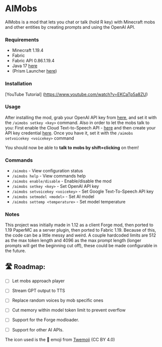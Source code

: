 # AIMobs
AIMobs is a mod that lets you chat or talk (hold R key) with Minecraft mobs and other entities by creating prompts and using the OpenAI API.

### Requirements
- Minecraft 1.19.4
- Fabric
- Fabric API 0.86.1.19.4
- Java 17 [here](https://adoptium.net/en-GB/temurin/releases/?version=17)
- (Prism Launcher [here](https://prismlauncher.org))

### Installation
[YouTube Tutorial] (https://www.youtube.com/watch?v=EKCaTp5a8ZU)

### Usage
After installing the mod, grab your OpenAI API key from [here](https://beta.openai.com/account/api-keys), and set it with the `/aimobs setkey <key>` command. Also in order to let the mobs talk to you: First enable the Cloud Text-to-Speech API - [here](https://console.cloud.google.com/apis/library/texttospeech.googleapis.com) and then create your API key credential [here](https://console.cloud.google.com/apis/credentials). Once you have it, set it with the `/aimobs setvoicekey <voicekey>` command

You should now be able to **talk to mobs by shift+clicking** on them!

### Commands
- `/aimobs` - View configuration status
- `/aimobs help` - View commands help
- `/aimobs enable/disable` - Enable/disable the mod
- `/aimobs setkey <key>` - Set OpenAI API key
- `/aimobs setvoicekey <voicekey>` - Set Google Text-To-Speech API key
- `/aimobs setmodel <model>` - Set AI model
- `/aimobs settemp <temperature>` - Set model temperature

### Notes
This project was initially made in 1.12 as a client Forge mod, then ported to 1.19 PaperMC as a server plugin, then ported to Fabric 1.19. Because of this, the code can be a little messy and weird. A couple hardcoded limits are 512 as the max token length and 4096 as the max prompt length (longer prompts will get the beginning cut off), these could be made configurable in the future.

## 🛣️ Roadmap:
- [ ] Let mobs approach player
- [ ] Stream GPT output to TTS
- [ ] Replace random voices by mob specific ones
- [ ] Cut memory within model token limit to prevent overflow
- [ ] Support for the Forge modloader.
- [ ] Support for other AI APIs.


The icon used is the **🧠** emoji from [Twemoji](https://twemoji.twitter.com/) (CC BY 4.0)
